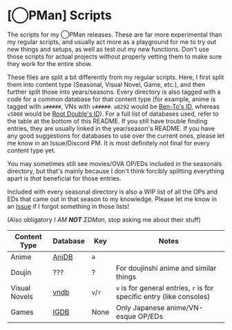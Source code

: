 # [◯PMan] Scripts

The scripts for my ◯PMan releases.
These are far more experimental than my regular scripts,
and usually act more as a playground for me to try out new things and setups,
as well as test out my new functions.
Don't use those scripts for actual projects without properly vetting them
to make sure they work for the entire show.

These files are split a bit differently from my regular scripts.
Here, I first split them into content type (Seasonal, Visual Novel, Game, etc.),
and then further split those into years/seasons.
Every directory is also tagged with a code for a common database for that content type
(for example, anime is tagged with `a#####`, VNs with `v#####`.
`a8292` would be [Ben-To's ID][bento_anidb],
whereas `v5000` would be [Root Double's ID][root_vndb]).
For a full list of databases used,
refer to the table at the bottom of this README.
If you still have trouble finding entries,
they are usually linked in the year/season's README.
If you have any good suggestions for databases to use over the current ones,
please let me know in an Issue/Discord PM.
It is most definitely not final for every content type yet.

You may sometimes still see movies/OVA OP/EDs included in the seasonals directory,
but that's mainly because I don't think forcibly splitting everything apart is *that* beneficial for those entries.

Included with every seasonal directory is also a WIP list of all the OPs and EDs that came out in that season to my knowledge.
Please let me know in an [Issue][issues_link] if I forgot something in those lists!

(Also obligatory *I AM **NOT** ΣDMan*,
stop asking me about their stuff)

[issues_link]: https://github.com/LightArrowsEXE/Encoding-Projects/issues
[bento_anidb]: https://anidb.net/anime/8292
[root_vndb]: https://vndb.org/v5000

| Content Type  | Database              | Key       | Notes                                                                 |
| ------------- | --------------------- | --------- | --------------------------------------------------------------------- |
| Anime         | [AniDB][anidb_link]   | `a`       |                                                                       |
| Doujin        | ???                   | ?         | For doujinshi anime and similar things                                |
| Visual Novels | [vndb][vndb_link]     | `v`/`r`   | `v` is for general entries, `r` is for specific entry (like consoles) |
| Games         | [IGDB][igdb_link]     | None      | Only Japanese anime/VN-esque OP/EDs                                   |

[anidb_link]: https://anidb.net/
[vndb_link]: https://vndb.org/
[igdb_link]: https://www.igdb.com
